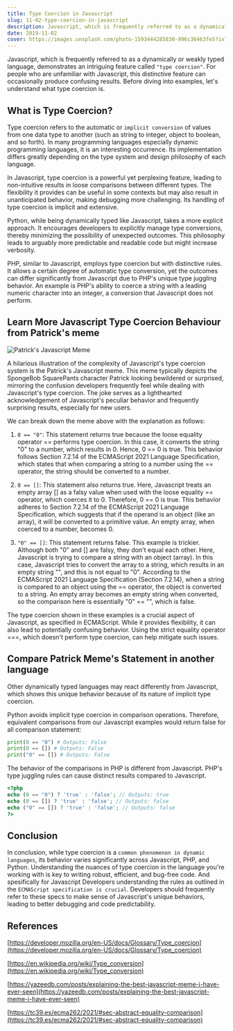```yaml
---
title: Type Coercion in Javascript
slug: 11-02-type-coercion-in-javascript
description: Javascript, which is frequently referred to as a dynamically or weakly typed language, demonstrates an intriguing feature called type coercion.
date: 2019-11-02
cover: https://images.unsplash.com/photo-1593444285830-996c36463fe5?ixlib=rb-4.0.3&ixid=M3wxMjA3fDB8MHxwaG90by1wYWdlfHx8fGVufDB8fHx8fA%3D%3D&auto=format&fit=crop&w=2670&q=80
---
```


Javascript, which is frequently referred to as a dynamically or weakly typed language, demonstrates an intriguing feature called `"type coercion"`. For people who are unfamiliar with Javascript, this distinctive feature can occasionally produce confusing results. Before diving into examples, let's understand what type coercion is.

## What is Type Coercion?

Type coercion refers to the automatic or `implicit conversion` of values from one data type to another (such as string to integer, object to boolean, and so forth). In many programming languages especially dynamic programming languages, it is an interesting occurrence. Its implementation differs greatly depending on the type system and design philosophy of each language.

In Javascript, type coercion is a powerful yet perplexing feature, leading to non-intuitive results in loose comparisons between different types. The flexibility it provides can be useful in some contexts but may also result in unanticipated behavior, making debugging more challenging. Its handling of type coercion is implicit and extensive.

Python, while being dynamically typed like Javascript, takes a more explicit approach. It encourages developers to explicitly manage type conversions, thereby minimizing the possibility of unexpected outcomes. This philosophy leads to arguably more predictable and readable code but might increase verbosity.

PHP, similar to Javascript, employs type coercion but with distinctive rules. It allows a certain degree of automatic type conversion, yet the outcomes can differ significantly from Javascript due to PHP's unique type juggling behavior. An example is PHP's ability to coerce a string with a leading numeric character into an integer, a conversion that Javascript does not perform.

## Learn More Javascript Type Coercion Behaviour from Patrick's meme

![Patrick's Javascript Meme](https://res.cloudinary.com/dqhtmpeoa/image/upload/v1686105174/blog/4skcofasa1p01_vcd7ag.png)

A hilarious illustration of the complexity of Javascript's type coercion system is the Patrick's Javascript meme. This meme typically depicts the SpongeBob SquarePants character Patrick looking bewildered or surprised, mirroring the confusion developers frequently feel while dealing with Javascript's type coercion. The joke serves as a lighthearted acknowledgement of Javascript's peculiar behavior and frequently surprising results, especially for new users.

We can break down the meme above with the explanation as follows:

1. `0 == "0"`: This statement returns true because the loose equality operator == performs type coercion. In this case, it converts the string "0" to a number, which results in 0. Hence, 0 == 0 is true. This behavior follows Section 7.2.14 of the ECMAScript 2021 Language Specification, which states that when comparing a string to a number using the == operator, the string should be converted to a number.

2. `0 == []`: This statement also returns true. Here, Javascript treats an empty array [] as a falsy value when used with the loose equality == operator, which coerces it to 0. Therefore, 0 == 0 is true. This behavior adheres to Section 7.2.14 of the ECMAScript 2021 Language Specification, which suggests that if the operand is an object (like an array), it will be converted to a primitive value. An empty array, when coerced to a number, becomes 0.

3. `"0" == []`: This statement returns false. This example is trickier. Although both "0" and [] are falsy, they don't equal each other. Here, Javascript is trying to compare a string with an object (array). In this case, Javascript tries to convert the array to a string, which results in an empty string "", and this is not equal to "0". According to the ECMAScript 2021 Language Specification (Section 7.2.14), when a string is compared to an object using the == operator, the object is converted to a string. An empty array becomes an empty string when converted, so the comparison here is essentially "0" == "", which is false.

The type coercion shown in these examples is a crucial aspect of Javascript, as specified in ECMAScript. While it provides flexibility, it can also lead to potentially confusing behavior. Using the strict equality operator ===, which doesn't perform type coercion, can help mitigate such issues.

## Compare Patrick Meme's Statement in another language

Other dynamically typed languages may react differently from Javascript, which shows this unique behavior because of its nature of implicit type coercion.

Python avoids implicit type coercion in comparison operations. Therefore, equivalent comparisons from our Javascript examples would return false for all comparison statement:

```python
print(0 == "0") # Outputs: False
print(0 == []) # Outputs: False
print("0" == []) # Outputs: False
```

The behavior of the comparisons in PHP is different from Javascript. PHP's type juggling rules can cause distinct results compared to Javascript.

```php
<?php
echo (0 == "0") ? 'true' : 'false'; // Outputs: true
echo (0 == []) ? 'true' : 'false'; // Outputs: false
echo ("0" == []) ? 'true' : 'false'; // Outputs: false
?>
```

## Conclusion

In conclusion, while type coercion is a `common phenomenon in dynamic languages`, its behavior varies significantly across Javascript, PHP, and Python. Understanding the nuances of type coercion in the language you're working with is key to writing robust, efficient, and bug-free code. And spesifically for Javascript Developers understanding the rules as outlined in the `ECMAScript specification is crucial`. Developers should frequently refer to these specs to make sense of Javascript's unique behaviors, leading to better debugging and code predictability.

## References

[https://developer.mozilla.org/en-US/docs/Glossary/Type_coercion](https://developer.mozilla.org/en-US/docs/Glossary/Type_coercion)

[https://en.wikipedia.org/wiki/Type_conversion](https://en.wikipedia.org/wiki/Type_conversion)

[https://yazeedb.com/posts/explaining-the-best-javascript-meme-i-have-ever-seen](https://yazeedb.com/posts/explaining-the-best-javascript-meme-i-have-ever-seen)

[https://tc39.es/ecma262/2021/#sec-abstract-equality-comparison](https://tc39.es/ecma262/2021/#sec-abstract-equality-comparison)
